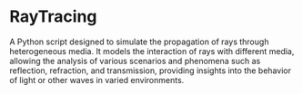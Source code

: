 # RayTracing
A Python script designed to simulate the propagation of rays through heterogeneous media. It models the interaction of rays with different media, allowing the analysis of various scenarios and phenomena such as reflection, refraction, and transmission, providing insights into the behavior of light or other waves in varied environments.
